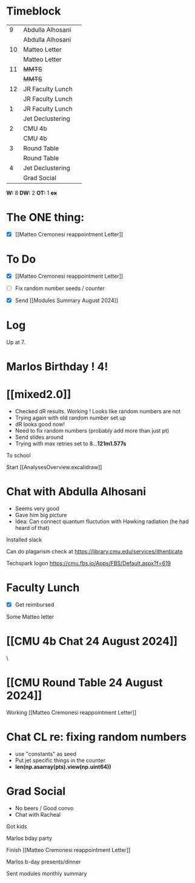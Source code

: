 # Timeblock

|     |                  |     |
| --- | ---------------- | --- |
| 9   | Abdulla Alhosani |     |
|     | Abdulla Alhosani |     |
| 10  | Matteo Letter    |     |
|     | Matteo Letter    |     |
| 11  | ~~MMTS~~         |     |
|     | ~~MMTS~~         |     |
| 12  | JR Faculty Lunch |     |
|     | JR Faculty Lunch |     |
| 1   | JR Faculty Lunch |     |
|     | Jet Declustering |     |
| 2   | CMU 4b           |     |
|     | CMU 4b           |     |
| 3   | Round Table      |     |
|     | Round Table      |     |
| 4   | Jet Declustering |     |
|     | Grad Social      |     |

**W:** 8 
**DW:** 2
**OT:** 1
 **~~ex~~**

# The ONE thing: 
- [x] [[Matteo Cremonesi reappointment Letter]]


# To Do
- [x] [[Matteo Cremonesi reappointment Letter]]
- [ ] Fix random number seeds / counter 
- [x] Send [[Modules Summary August 2024]]



# Log

Up at 7. 

# Marlos Birthday !  4! 

# [[mixed2.0]]
- Checked dR results.  Working !  Looks like random numbers are not
- Trying again with old random number set up
- dR looks good now!  
- Need to fix random numbers (probably add more than just pt)
- Send slides around
- Trying with max retries set to 8...**121m1.577s**


To school

Start [[AnalysesOverview.excalidraw]]

# Chat with Abdulla Alhosani
- Seems very good
- Gave him big picture
- Idea: Can connect quantum fluctution with Hawking radiation (he had heard of that)


Installed slack

Can do plagarism check at https://library.cmu.edu/services/ithenticate

Techspark logon
https://cmu.fbs.io/Apps/FBS/Default.aspx?f=619

# Faculty Lunch
- [x] Get reimbursed

Some Matteo letter

# [[CMU 4b Chat 24 August 2024]]
\
# [[CMU Round Table 24 August 2024]]

Working [[Matteo Cremonesi reappointment Letter]]

# Chat CL re: fixing random numbers
- use "constants" as seed
- Put jet specific things in the counter
- **len(np.asarray(pts).view(np.uint64))**

# Grad Social 
- No beers / Good convo
- Chat with Racheal 

Got kids

Marlos bday party

Finish [[Matteo Cremonesi reappointment Letter]]

Marlos b-day presents/dinner

Sent modules monthly summary